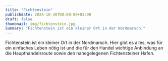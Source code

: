 ```yaml
---
title: "Fichtenstein"
publishdate: 2024-10-30T08:00:00+02:00
draft: false
thumbnail: img/fichtenstein.jpg
Summary: "Fichtenstein ist ein kleiner Ort in der Nordmarsch."
---
```


Fichtenstein ist ein kleiner Ort in der Nordmarsch.
Hier gibt es alles, was für ein einfaches Leben nötig ist und die für den Handel wichtige Anbindung an die Haupthandelsroute sowie den nahegelegenen Fichtensteiner Hafen.
